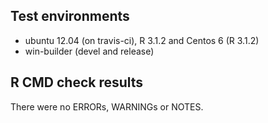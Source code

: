 ## Test environments
* ubuntu 12.04 (on travis-ci), R 3.1.2 and Centos 6 (R 3.1.2)
* win-builder (devel and release)

## R CMD check results
There were no ERRORs, WARNINGs or NOTES. 


